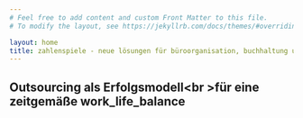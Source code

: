 ```yaml
---
# Feel free to add content and custom Front Matter to this file.
# To modify the layout, see https://jekyllrb.com/docs/themes/#overriding-theme-defaults

layout: home
title: zahlenspiele - neue lösungen für büroorganisation, buchhaltung und finanzmanagement
---
```

## Outsourcing als Erfolgsmodell<br \>für eine zeitgemäße work_life_balance

